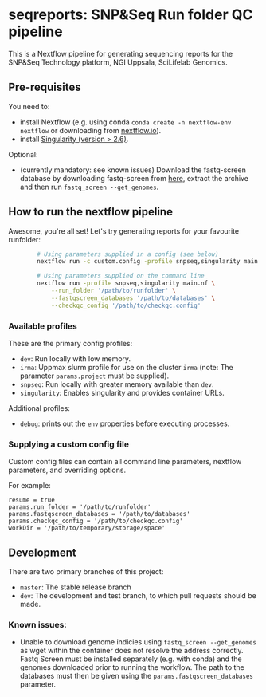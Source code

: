 # seqreports: SNP&amp;Seq Run folder QC pipeline
This is a Nextflow pipeline for generating sequencing reports for the SNP&amp;Seq Technology platform, NGI Uppsala, SciLifelab Genomics.

## Pre-requisites
You need to:
  - install Nextflow (e.g. using conda `conda create -n nextflow-env nextflow` or downloading from [nextflow.io](https://www.nextflow.io/)).
  - install [Singularity (version > 2.6)](https://singularity.lbl.gov/install-linux#adding-the-mirror-and-installing).

Optional:
  - (currently mandatory: see known issues) Download the fastq-screen database by downloading fastq-screen from [here](https://www.bioinformatics.babraham.ac.uk/projects/fastq_screen/fastq_screen_v0.13.0.tar.gz), extract the archive and then run `fastq_screen --get_genomes`.

## How to run the nextflow pipeline
Awesome, you're all set! Let's try generating reports for your favourite runfolder:
```bash
        # Using parameters supplied in a config (see below)
        nextflow run -c custom.config -profile snpseq,singularity main.nf

        # Using parameters supplied on the command line
        nextflow run -profile snpseq,singularity main.nf \
            --run_folder '/path/to/runfolder' \
            --fastqscreen_databases '/path/to/databases' \
            --checkqc_config '/path/to/checkqc.config'
```

### Available profiles

These are the primary config profiles:
- `dev`:          Run locally with low memory.
- `irma`:         Uppmax slurm profile for use on the cluster `irma` (note: The parameter `params.project` must be supplied).
- `snpseq`:       Run locally with greater memory available than `dev`.
- `singularity`:  Enables singularity and provides container URLs.

Additional profiles:
- `debug`: prints out the `env` properties before executing processes.

### Supplying a custom config file

Custom config files can contain all command line parameters, nextflow parameters, and overriding options.

For example:
```
resume = true
params.run_folder = '/path/to/runfolder'
params.fastqscreen_databases = '/path/to/databases'
params.checkqc_config = '/path/to/checkqc.config'
workDir = '/path/to/temporary/storage/space'
```

## Development

There are two primary branches of this project:
- `master`: The stable release branch
- `dev`: The development and test branch, to which pull requests should be made.

### Known issues:

- Unable to download genome indicies using `fastq_screen --get_genomes` as wget within the container does not resolve the address correctly. Fastq Screen must be installed separately (e.g. with conda) and the genomes downloaded prior to running the workflow. The path to the databases must then be given using the `params.fastqscreen_databases` parameter.
